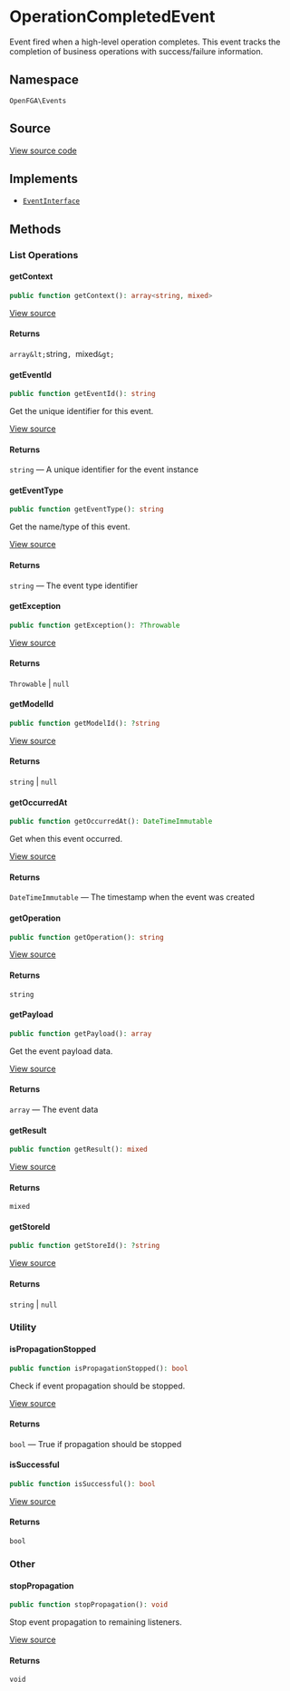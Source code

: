 # OperationCompletedEvent

Event fired when a high-level operation completes. This event tracks the completion of business operations with success/failure information.

## Namespace

`OpenFGA\Events`

## Source

[View source code](https://github.com/evansims/openfga-php/blob/main/src/Events/OperationCompletedEvent.php)

## Implements

* [`EventInterface`](EventInterface.md)

## Methods

### List Operations

#### getContext

```php
public function getContext(): array<string, mixed>

```

[View source](https://github.com/evansims/openfga-php/blob/main/src/Events/OperationCompletedEvent.php#L50)

#### Returns

`array&lt;`string`, `mixed`&gt;`

#### getEventId

```php
public function getEventId(): string

```

Get the unique identifier for this event.

[View source](https://github.com/evansims/openfga-php/blob/main/src/Events/AbstractEvent.php#L37)

#### Returns

`string` — A unique identifier for the event instance

#### getEventType

```php
public function getEventType(): string

```

Get the name/type of this event.

[View source](https://github.com/evansims/openfga-php/blob/main/src/Events/AbstractEvent.php#L43)

#### Returns

`string` — The event type identifier

#### getException

```php
public function getException(): ?Throwable

```

[View source](https://github.com/evansims/openfga-php/blob/main/src/Events/OperationCompletedEvent.php#L55)

#### Returns

`Throwable` &#124; `null`

#### getModelId

```php
public function getModelId(): ?string

```

[View source](https://github.com/evansims/openfga-php/blob/main/src/Events/OperationCompletedEvent.php#L60)

#### Returns

`string` &#124; `null`

#### getOccurredAt

```php
public function getOccurredAt(): DateTimeImmutable

```

Get when this event occurred.

[View source](https://github.com/evansims/openfga-php/blob/main/src/Events/AbstractEvent.php#L49)

#### Returns

`DateTimeImmutable` — The timestamp when the event was created

#### getOperation

```php
public function getOperation(): string

```

[View source](https://github.com/evansims/openfga-php/blob/main/src/Events/OperationCompletedEvent.php#L65)

#### Returns

`string`

#### getPayload

```php
public function getPayload(): array

```

Get the event payload data.

[View source](https://github.com/evansims/openfga-php/blob/main/src/Events/AbstractEvent.php#L55)

#### Returns

`array` — The event data

#### getResult

```php
public function getResult(): mixed

```

[View source](https://github.com/evansims/openfga-php/blob/main/src/Events/OperationCompletedEvent.php#L70)

#### Returns

`mixed`

#### getStoreId

```php
public function getStoreId(): ?string

```

[View source](https://github.com/evansims/openfga-php/blob/main/src/Events/OperationCompletedEvent.php#L75)

#### Returns

`string` &#124; `null`

### Utility

#### isPropagationStopped

```php
public function isPropagationStopped(): bool

```

Check if event propagation should be stopped.

[View source](https://github.com/evansims/openfga-php/blob/main/src/Events/AbstractEvent.php#L61)

#### Returns

`bool` — True if propagation should be stopped

#### isSuccessful

```php
public function isSuccessful(): bool

```

[View source](https://github.com/evansims/openfga-php/blob/main/src/Events/OperationCompletedEvent.php#L80)

#### Returns

`bool`

### Other

#### stopPropagation

```php
public function stopPropagation(): void

```

Stop event propagation to remaining listeners.

[View source](https://github.com/evansims/openfga-php/blob/main/src/Events/AbstractEvent.php#L67)

#### Returns

`void`
